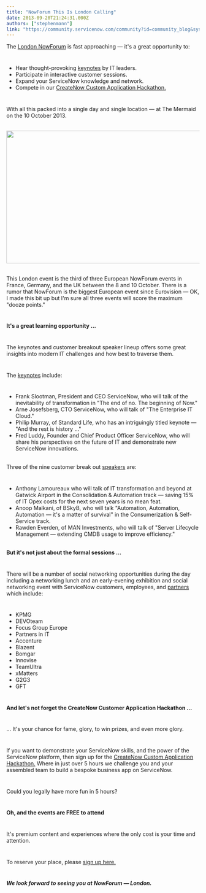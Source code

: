 ```yaml
---
title: "NowForum This Is London Calling"
date: 2013-09-20T21:24:31.000Z
authors: ["stephenmann"]
link: "https://community.servicenow.com/community?id=community_blog&sys_id=027d2269dbd0dbc01dcaf3231f9619ad"
---
```

<p>The <a title="k-external-small" class="jive-link-external-small" href="http://www.servicenowforum.com/uk/" rel="nofollow" target="_blank">London NowForum</a> is fast approaching — it's a great opportunity to:</p><p style="min-height: 8pt; height: 8pt; padding: 0px;">  </p><ul><li>Hear thought-provoking <a title="k-external-small" class="jive-link-external-small" href="http://www.servicenowforum.com/uk/programme/" rel="nofollow" target="_blank">keynotes</a> by IT leaders.</li><li>Participate in interactive customer sessions.</li><li>Expand your ServiceNow knowledge and network.</li><li>Compete in our <a title="k-external-small" class="jive-link-external-small" href="http://www.servicenowforum.com/uk/appdev-contest/" rel="nofollow" target="_blank">CreateNow Custom Application Hackathon.</a></li></ul><p style="min-height: 8pt; height: 8pt; padding: 0px;">  </p><p>With all this packed into a single day and single location — at The Mermaid on the 10 October 2013.</p><center><br/><a _jive_internal="true" href="/servlet/JiveServlet/showImage/38-1333-2159/london.png"><img  alt="" class="jive-image" height="346" src="09ea25c2db54df048c8ef4621f96198d.iix" width="667"/></a></center><p><br/>This London event is the third of three European NowForum events in France, Germany, and the UK between the 8 and 10 October. There is a rumor that NowForum is the biggest European event since Eurovision — OK, I made this bit up but I'm sure all three events will score the maximum "dooze points."</p><p style="min-height: 8pt; height: 8pt; padding: 0px;">  </p><p><strong>It's a great learning opportunity …</strong></p><p style="min-height: 8pt; height: 8pt; padding: 0px;">  </p><p>The keynotes and customer breakout speaker lineup offers some great insights into modern IT challenges and how best to traverse them.</p><p style="min-height: 8pt; height: 8pt; padding: 0px;">  </p><p>The <a title="" _jive_internal="true" href="/blog/ http:/www.servicenowforum.com/uk/speakers" rel="nofollow" target="_blank">keynotes</a> include:</p><p style="min-height: 8pt; height: 8pt; padding: 0px;">  </p><ul><li>Frank Slootman, President and CEO ServiceNow, who will talk of the inevitability of transformation in "The end of no. The beginning of Now."</li><li>Arne Josefsberg, CTO ServiceNow, who will talk of "The Enterprise IT Cloud."</li><li>Philip Murray, of Standard Life, who has an intriguingly titled keynote — "And the rest is history …"</li><li>Fred Luddy, Founder and Chief Product Officer ServiceNow, who will share his perspectives on the future of IT and demonstrate new ServiceNow innovations.</li></ul><p><br/>Three of the nine customer break out <a title="k-external-small" class="jive-link-external-small" href="http://www.servicenowforum.com/uk/speakers/" rel="nofollow" target="_blank">speakers</a> are:</p><p style="min-height: 8pt; height: 8pt; padding: 0px;">  </p><ul><li>Anthony Lamoureaux who will talk of IT transformation and beyond at Gatwick Airport in the Consolidation &amp; Automation track — saving 15% of IT Opex costs for the next seven years is no mean feat.</li><li>Anoop Malkani, of BSkyB, who will talk "Automation, Automation, Automation — it's a matter of survival" in the Consumerization &amp; Self-Service track.</li><li>Rawden Everden, of MAN Investments, who will talk of "Server Lifecycle Management — extending CMDB usage to improve efficiency."</li></ul><p><br/><strong>But it's not just about the formal sessions …</strong></p><p style="min-height: 8pt; height: 8pt; padding: 0px;">  </p><p>There will be a number of social networking opportunities during the day including a networking lunch and an early-evening exhibition and social networking event with ServiceNow customers, employees, and <a title="k-external-small" class="jive-link-external-small" href="http://www.servicenowforum.com/uk/sponsors/" rel="nofollow" target="_blank">partners</a> which include:</p><p style="min-height: 8pt; height: 8pt; padding: 0px;">  </p><ul><li>KPMG</li><li>DEVOteam</li><li>Focus Group Europe</li><li>Partners in IT</li><li>Accenture</li><li>Blazent</li><li>Bomgar</li><li>Innovise</li><li>TeamUltra</li><li>xMatters</li><li>G2G3</li><li>GFT</li></ul><p style="min-height: 8pt; height: 8pt; padding: 0px;">  </p><p><strong>And let's not forget the CreateNow Customer Application Hackathon …</strong></p><p style="min-height: 8pt; height: 8pt; padding: 0px;">  </p><p>… It's your chance for fame, glory, to win prizes, and even more glory.</p><p style="min-height: 8pt; height: 8pt; padding: 0px;">  </p><p>If you want to demonstrate your ServiceNow skills, and the power of the ServiceNow platform, then sign up for the <a title="k-external-small" class="jive-link-external-small" href="http://www.servicenowforum.com/uk/appdev-contest/" rel="nofollow" target="_blank">CreateNow Custom Application Hackathon.</a> Where in just over 5 hours we challenge you and your assembled team to build a bespoke business app on ServiceNow.</p><p style="min-height: 8pt; height: 8pt; padding: 0px;">  </p><p>Could you legally have more fun in 5 hours?</p><p style="min-height: 8pt; height: 8pt; padding: 0px;">  </p><p><strong>Oh, and the events are FREE to attend</strong></p><p style="min-height: 8pt; height: 8pt; padding: 0px;">  </p><p>It's premium content and experiences where the only cost is your time and attention.</p><p style="min-height: 8pt; height: 8pt; padding: 0px;">  </p><p>To reserve your place, please <a title="k-external-small" class="jive-link-external-small" href="http://www.servicenowforum.com/uk" rel="nofollow" target="_blank">sign up here.</a></p><p style="min-height: 8pt; height: 8pt; padding: 0px;">  </p><p><em><strong>We look forward to seeing you at NowForum — London.</strong></em></p>